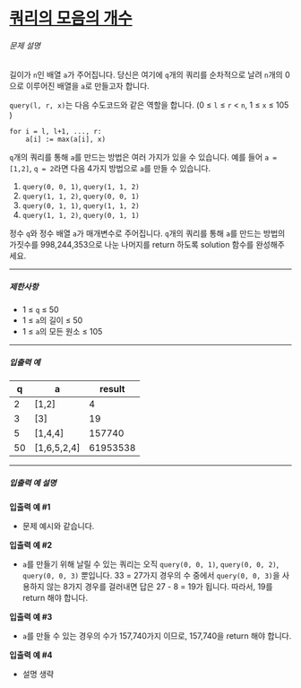 # [쿼리의 모음의 개수](https://school.programmers.co.kr/learn/courses/30/lessons/87394)


###### 문제 설명


길이가 `n`인 배열 `a`가 주어집니다. 당신은 여기에 `q`개의 쿼리를 순차적으로 날려 `n`개의 0으로 이루어진 배열을 `a`로 만들고자 합니다.


`query(l, r, x)`는 다음 수도코드와 같은 역할을 합니다. (0 ≤ `l` ≤ `r` \< `n`, 1 ≤ `x` ≤ 105 )



```
for i = l, l+1, ..., r:
    a[i] := max(a[i], x)

```

`q`개의 쿼리를 통해 `a`를 만드는 방법은 여러 가지가 있을 수 있습니다. 예를 들어 `a = [1,2]`, `q = 2`라면 다음 4가지 방법으로 `a`를 만들 수 있습니다.


1. `query(0, 0, 1)`, `query(1, 1, 2)`
2. `query(1, 1, 2)`, `query(0, 0, 1)`
3. `query(0, 1, 1)`, `query(1, 1, 2)`
4. `query(1, 1, 2)`, `query(0, 1, 1)`


정수 `q`와 정수 배열 `a`가 매개변수로 주어집니다. `q`개의 쿼리를 통해 `a`를 만드는 방법의 가짓수를 998,244,353으로 나눈 나머지를 return 하도록 solution 함수를 완성해주세요.




---


##### 제한사항


* 1 ≤ `q` ≤ 50
* 1 ≤ `a`의 길이 ≤ 50
* 1 ≤ `a`의 모든 원소 ≤ 105




---


##### 입출력 예




| q | a | result |
| --- | --- | --- |
| 2 | \[1,2] | 4 |
| 3 | \[3] | 19 |
| 5 | \[1,4,4] | 157740 |
| 50 | \[1,6,5,2,4] | 61953538 |




---


##### 입출력 예 설명


**입출력 예 \#1**


* 문제 예시와 같습니다.


**입출력 예 \#2**


* `a`를 만들기 위해 날릴 수 있는 쿼리는 오직 `query(0, 0, 1)`, `query(0, 0, 2)`, `query(0, 0, 3)` 뿐입니다. 33 \= 27가지 경우의 수 중에서 `query(0, 0, 3)`을 사용하지 않는 8가지 경우를 걸러내면 답은 27 \- 8 \= 19가 됩니다. 따라서, 19를 return 해야 합니다.


**입출력 예 \#3**


* `a`를 만들 수 있는 경우의 수가 157,740가지 이므로, 157,740을 return 해야 합니다.


**입출력 예 \#4**


* 설명 생략



